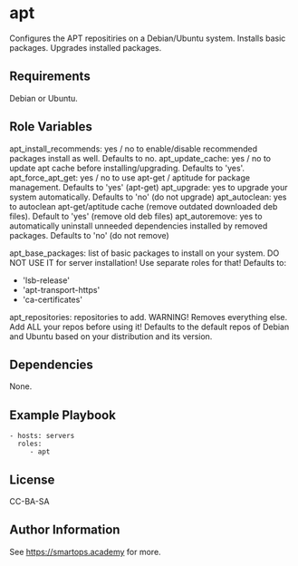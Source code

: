 apt
=========

Configures the APT repositiries on a Debian/Ubuntu system.
Installs basic packages.
Upgrades installed packages.

Requirements
------------

Debian or Ubuntu.

Role Variables
--------------

apt_install_recommends: yes / no to enable/disable recommended packages install as well. Defaults to no.
apt_update_cache: yes / no to update apt cache before installing/upgrading. Defaults to 'yes'.
apt_force_apt_get: yes / no to use apt-get / aptitude for package management. Defaults to 'yes' (apt-get)
apt_upgrade: yes to upgrade your system automatically. Defaults to 'no' (do not upgrade)
apt_autoclean: yes to autoclean apt-get/aptitude cache (remove outdated downloaded deb files). Default to 'yes' (remove old deb files)
apt_autoremove: yes to automatically uninstall unneeded dependencies installed by removed packages. Defaults to 'no' (do not remove)

apt_base_packages: list of basic packages to install on your system. DO NOT USE IT for server installation! Use separate roles for that!
Defaults to:
  - 'lsb-release'
  - 'apt-transport-https'
  - 'ca-certificates'

apt_repositories: repositories to add. WARNING! Removes everything else. Add ALL your repos before using it!
Defaults to the default repos of Debian and Ubuntu based on your distribution and its version.

Dependencies
------------

None.

Example Playbook
----------------

    - hosts: servers
      roles:
         - apt

License
-------

CC-BA-SA

Author Information
------------------

See https://smartops.academy for more.
